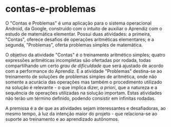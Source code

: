 # contas-e-problemas
O "Contas e Problemas" é uma aplicação para o sistema operacional Android, da Google, construído com o intuito de auxiliar o Aprendiz com o estudo de matemática elementar. Possui duas atividades: a primeira, "Contas", oferece desafios de operações aritméticas elementares; e a segunda, "Problemas", oferta problemas simples de matemática.

O objetivo da atividade "Contas" é o treinamento aritmético simples; quatro expressões aritméticas incompletas são ofertadas por rodada, todas compartilhando um certo _grau de dificuldade_ que será ajustado de acordo com a performance do Aprendiz. E a atividade "Problemas" destina-se ao treinamento de soluções de problemas simples de aritmética, onde não somente a acurácia das operações mas também o procedimento utilizado na solução é relevante - o que implica dizer, _a priori_, que a natureza e a sequência de operações utilizadas na solução importam. Estas atividades não terão um término definido, podendo consistir em infinitas rodadas.

A premissa é a de que as atividades sejam interessantes e desafiadoras, ao mesmo tempo, à luz da intenção maior do projeto - que relaciona-se ao suporte ao treinamento e ao aprendizado autônomos.
